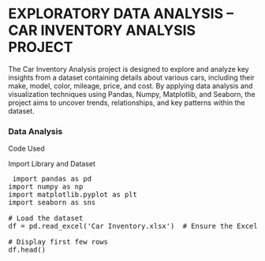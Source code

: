 # EXPLORATORY DATA ANALYSIS – CAR INVENTORY ANALYSIS PROJECT

The Car Inventory Analysis project is designed to explore and analyze key insights from a dataset containing details about various cars,
including their make, model, color, mileage, price, and cost. By applying data analysis and visualization techniques using Pandas, Numpy, Matplotlib, 
and Seaborn, the project aims to uncover trends, relationships, and key patterns within the dataset.

### Data Analysis
Code Used

Import Library and Dataset

<pre> import pandas as pd
import numpy as np
import matplotlib.pyplot as plt
import seaborn as sns

# Load the dataset
df = pd.read_excel('Car Inventory.xlsx')  # Ensure the Excel file is in the same folder or provide full path

# Display first few rows
df.head()  </pre>
